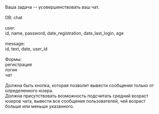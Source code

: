 Ваша задача -- усовершенствовать ваш чат. <br>
<br>
DB: chat<br>
<br>
user:<br>
id, name, password, date_registration, date_last_login, age<br>
<br>
message:<br>
id, text, date, user_id<br>
<br>
Формы: <br>
регистрация<br>
логин<br>
чат<br>
<br>
Должна быть кнопка, которая позволит вывести сообщения только от определенного юзера.<br>
Должна присутствовать возможность подсчитать средний возраст юзеров чата, вывести все сообщения пользователей, чей возраст больше или меньше указанного.<br>